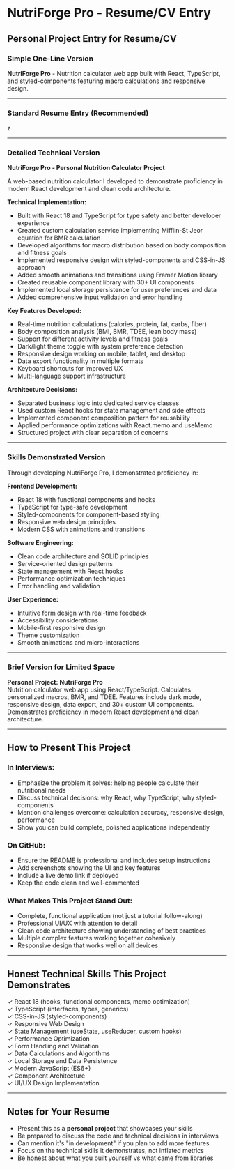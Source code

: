 # NutriForge Pro - Resume/CV Entry

## Personal Project Entry for Resume/CV

### Simple One-Line Version
**NutriForge Pro** - Nutrition calculator web app built with React, TypeScript, and styled-components featuring macro calculations and responsive design.

---

### Standard Resume Entry (Recommended)

z

---

### Detailed Technical Version

**NutriForge Pro - Personal Nutrition Calculator Project**

A web-based nutrition calculator I developed to demonstrate proficiency in modern React development and clean code architecture.

**Technical Implementation:**
- Built with React 18 and TypeScript for type safety and better developer experience
- Created custom calculation service implementing Mifflin-St Jeor equation for BMR calculation
- Developed algorithms for macro distribution based on body composition and fitness goals
- Implemented responsive design with styled-components and CSS-in-JS approach
- Added smooth animations and transitions using Framer Motion library
- Created reusable component library with 30+ UI components
- Implemented local storage persistence for user preferences and data
- Added comprehensive input validation and error handling

**Key Features Developed:**
- Real-time nutrition calculations (calories, protein, fat, carbs, fiber)
- Body composition analysis (BMI, BMR, TDEE, lean body mass)
- Support for different activity levels and fitness goals
- Dark/light theme toggle with system preference detection
- Responsive design working on mobile, tablet, and desktop
- Data export functionality in multiple formats
- Keyboard shortcuts for improved UX
- Multi-language support infrastructure

**Architecture Decisions:**
- Separated business logic into dedicated service classes
- Used custom React hooks for state management and side effects
- Implemented component composition pattern for reusability
- Applied performance optimizations with React.memo and useMemo
- Structured project with clear separation of concerns

---

### Skills Demonstrated Version

Through developing NutriForge Pro, I demonstrated proficiency in:

**Frontend Development:**
- React 18 with functional components and hooks
- TypeScript for type-safe development
- Styled-components for component-based styling
- Responsive web design principles
- Modern CSS with animations and transitions

**Software Engineering:**
- Clean code architecture and SOLID principles
- Service-oriented design patterns
- State management with React hooks
- Performance optimization techniques
- Error handling and validation

**User Experience:**
- Intuitive form design with real-time feedback
- Accessibility considerations
- Mobile-first responsive design
- Theme customization
- Smooth animations and micro-interactions

---

### Brief Version for Limited Space

**Personal Project: NutriForge Pro**  
Nutrition calculator web app using React/TypeScript. Calculates personalized macros, BMR, and TDEE. Features include dark mode, responsive design, data export, and 30+ custom UI components. Demonstrates proficiency in modern React development and clean architecture.

---

## How to Present This Project

### In Interviews:
- Emphasize the problem it solves: helping people calculate their nutritional needs
- Discuss technical decisions: why React, why TypeScript, why styled-components
- Mention challenges overcome: calculation accuracy, responsive design, performance
- Show you can build complete, polished applications independently

### On GitHub:
- Ensure the README is professional and includes setup instructions
- Add screenshots showing the UI and key features
- Include a live demo link if deployed
- Keep the code clean and well-commented

### What Makes This Project Stand Out:
- Complete, functional application (not just a tutorial follow-along)
- Professional UI/UX with attention to detail
- Clean code architecture showing understanding of best practices
- Multiple complex features working together cohesively
- Responsive design that works well on all devices

---

## Honest Technical Skills This Project Demonstrates

✓ React 18 (hooks, functional components, memo optimization)  
✓ TypeScript (interfaces, types, generics)  
✓ CSS-in-JS (styled-components)  
✓ Responsive Web Design  
✓ State Management (useState, useReducer, custom hooks)  
✓ Performance Optimization  
✓ Form Handling and Validation  
✓ Data Calculations and Algorithms  
✓ Local Storage and Data Persistence  
✓ Modern JavaScript (ES6+)  
✓ Component Architecture  
✓ UI/UX Design Implementation  

---

## Notes for Your Resume

- Present this as a **personal project** that showcases your skills
- Be prepared to discuss the code and technical decisions in interviews
- Can mention it's "in development" if you plan to add more features
- Focus on the technical skills it demonstrates, not inflated metrics
- Be honest about what you built yourself vs what came from libraries